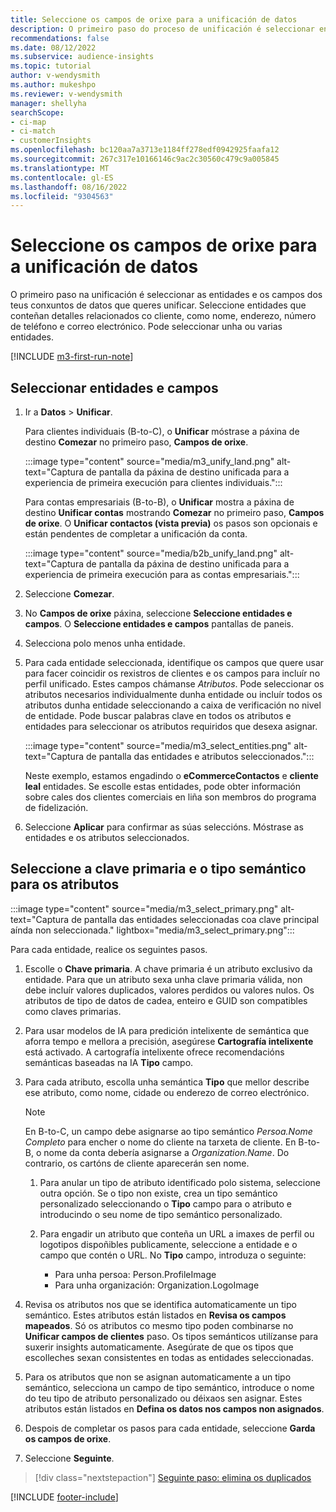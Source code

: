 ```yaml
---
title: Seleccione os campos de orixe para a unificación de datos
description: O primeiro paso do proceso de unificación é seleccionar entidades, atributos, claves primarias e tipos semánticos para asignar datos ao perfil unificado do cliente.
recommendations: false
ms.date: 08/12/2022
ms.subservice: audience-insights
ms.topic: tutorial
author: v-wendysmith
ms.author: mukeshpo
ms.reviewer: v-wendysmith
manager: shellyha
searchScope:
- ci-map
- ci-match
- customerInsights
ms.openlocfilehash: bc120aa7a3713e1184ff278edf0942925faafa12
ms.sourcegitcommit: 267c317e10166146c9ac2c30560c479c9a005845
ms.translationtype: MT
ms.contentlocale: gl-ES
ms.lasthandoff: 08/16/2022
ms.locfileid: "9304563"
---
```

# <a name="select-source-fields-for-data-unification"></a>Seleccione os campos de orixe para a unificación de datos

O primeiro paso na unificación é seleccionar as entidades e os campos dos teus conxuntos de datos que queres unificar. Seleccione entidades que conteñan detalles relacionados co cliente, como nome, enderezo, número de teléfono e correo electrónico. Pode seleccionar unha ou varias entidades.

[!INCLUDE [m3-first-run-note](includes/m3-first-run-note.md)]

## <a name="select-entities-and-fields"></a>Seleccionar entidades e campos

1. Ir a **Datos** > **Unificar**.

   Para clientes individuais (B-to-C), o **Unificar** móstrase a páxina de destino **Comezar** no primeiro paso, **Campos de orixe**.

   :::image type="content" source="media/m3_unify_land.png" alt-text="Captura de pantalla da páxina de destino unificada para a experiencia de primeira execución para clientes individuais.":::

   Para contas empresariais (B-to-B), o **Unificar** mostra a páxina de destino **Unificar contas** mostrando **Comezar** no primeiro paso, **Campos de orixe**. O **Unificar contactos (vista previa)** os pasos son opcionais e están pendentes de completar a unificación da conta.

   :::image type="content" source="media/b2b_unify_land.png" alt-text="Captura de pantalla da páxina de destino unificada para a experiencia de primeira execución para as contas empresariais.":::

1. Seleccione **Comezar**.

1. No **Campos de orixe** páxina, seleccione **Seleccione entidades e campos**. O **Seleccione entidades e campos** pantallas de paneis.

1. Selecciona polo menos unha entidade.

1. Para cada entidade seleccionada, identifique os campos que quere usar para facer coincidir os rexistros de clientes e os campos para incluír no perfil unificado. Estes campos chámanse *Atributos*. Pode seleccionar os atributos necesarios individualmente dunha entidade ou incluír todos os atributos dunha entidade seleccionando a caixa de verificación no nivel de entidade. Pode buscar palabras clave en todos os atributos e entidades para seleccionar os atributos requiridos que desexa asignar.

   :::image type="content" source="media/m3_select_entities.png" alt-text="Captura de pantalla das entidades e atributos seleccionados.":::

   Neste exemplo, estamos engadindo o **eCommerceContactos** e **cliente leal** entidades. Se escolle estas entidades, pode obter información sobre cales dos clientes comerciais en liña son membros do programa de fidelización.

1. Seleccione **Aplicar** para confirmar as súas seleccións. Móstrase as entidades e os atributos seleccionados.

## <a name="select-primary-key-and-semantic-type-for-attributes"></a>Seleccione a clave primaria e o tipo semántico para os atributos

   :::image type="content" source="media/m3_select_primary.png" alt-text="Captura de pantalla das entidades seleccionadas coa clave principal aínda non seleccionada." lightbox="media/m3_select_primary.png":::

Para cada entidade, realice os seguintes pasos.

1. Escolle o **Chave primaria**. A chave primaria é un atributo exclusivo da entidade. Para que un atributo sexa unha clave primaria válida, non debe incluír valores duplicados, valores perdidos ou valores nulos. Os atributos de tipo de datos de cadea, enteiro e GUID son compatibles como claves primarias.

1. Para usar modelos de IA para predición intelixente de semántica que aforra tempo e mellora a precisión, asegúrese **Cartografía intelixente** está activado. A cartografía intelixente ofrece recomendacións semánticas baseadas na IA **Tipo** campo.

1. Para cada atributo, escolla unha semántica **Tipo** que mellor describe ese atributo, como nome, cidade ou enderezo de correo electrónico.

   > [!NOTE]
   > En B-to-C, un campo debe asignarse ao tipo semántico *Persoa.Nome Completo* para encher o nome do cliente na tarxeta de cliente. En B-to-B, o nome da conta debería asignarse a *Organization.Name*. Do contrario, os cartóns de cliente aparecerán sen nome.

   1. Para anular un tipo de atributo identificado polo sistema, seleccione outra opción. Se o tipo non existe, crea un tipo semántico personalizado seleccionando o **Tipo** campo para o atributo e introducindo o seu nome de tipo semántico personalizado.

   1. Para engadir un atributo que conteña un URL a imaxes de perfil ou logotipos dispoñibles publicamente, seleccione a entidade e o campo que contén o URL. No **Tipo** campo, introduza o seguinte:
      - Para unha persoa: Person.ProfileImage
      - Para unha organización: Organization.LogoImage

1. Revisa os atributos nos que se identifica automaticamente un tipo semántico. Estes atributos están listados en **Revisa os campos mapeados**. Só os atributos co mesmo tipo poden combinarse no **Unificar campos de clientes** paso. Os tipos semánticos utilízanse para suxerir insights automaticamente. Asegúrate de que os tipos que escolleches sexan consistentes en todas as entidades seleccionadas.

1. Para os atributos que non se asignan automaticamente a un tipo semántico, selecciona un campo de tipo semántico, introduce o nome do teu tipo de atributo personalizado ou déixaos sen asignar. Estes atributos están listados en **Defina os datos nos campos non asignados**.

1. Despois de completar os pasos para cada entidade, seleccione **Garda os campos de orixe**.

1. Seleccione **Seguinte**.

> [!div class="nextstepaction"]
> [Seguinte paso: elimina os duplicados](remove-duplicates.md)

[!INCLUDE [footer-include](includes/footer-banner.md)]
